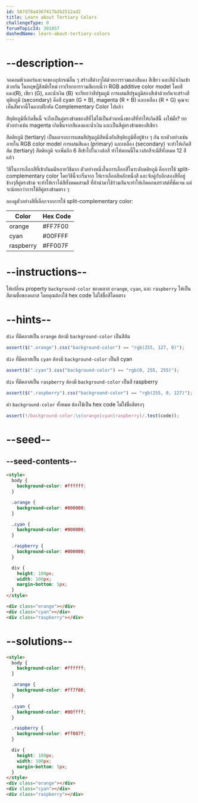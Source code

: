 ```yaml
---
id: 587d78a4367417b2b2512ad2
title: Learn about Tertiary Colors
challengeType: 0
forumTopicId: 301057
dashedName: learn-about-tertiary-colors
---
```


# --description--

จอคอมพิวเตอร์และจอของอุปกรณ์อื่น ๆ สร้างสีต่างๆได้ด้วยการรวมแสงสีแดง สีเขียว และสีน้ำเงินเข้าด้วยกัน
ในทฤษฎีสีสมัยใหม่ เราเรียกการรวมสีแบบนี้ว่า RGB additive color model
โดยสีแดง(R), เขียว (G), และน้ำเงิน (B) จะเรียกว่าสีปฐมภูมิ การผสมสีปฐมภูมิสองสีเข้าด้วยกันจะสร้างสีทุติยภูมิ (secondary) คือสี cyan (G + B), magenta (R + B) และเหลือง (R + G)
คุณจะเห็นสีพวกนี้ในแบบฝึกหัด Complementary Color ไปแล้ว

สีทุติยภูมิที่เกิดขึ้นนี้ จะถือเป็นคู่ตรงข้ามของสีที่ไม่ได้เป็นส่วนหนึ่งของสีที่ทำให้เกิดสีนี้ งงใช่มั้ย?
ยกตัวอย่างเช่น magenta เกิดขึ้นจากสีแดงและน้ำเงิน และเป็นสีคู่ตรงข้ามของสีเขียว

สีตติยภูมิ (tertiary) เป็นผลจากการผสมสีปฐมภูมิสีหนึ่งกับสีทุติยภูมิที่อยู่ข้าง ๆ กัน
ยกตัวอย่างเช่น ภายใน RGB color model การผสมสีแดง (primary) และเหลือง (secondary) จะทำให้เกิดสีส้ม (tertiary)
สีตติยภูมิ จะเพิ่มอีก 6 สีเข้าไปในวงล้อสี ทำให้ตอนนี้ในวงล้อสีจะมีสีทั้งหมด 12 สีแล้ว

วิธีในการเลือกสีที่เข้ากันมมีหลายวิธีมาก
ตัวอย่างหนึ่งในการเลือกสีในระดับตติยภูมิ คือการใช้ split-complementary color
โดยวิธีนี้จะเริ่มจาก ให้เราเลือกสีหลักหนึ่งสี และจับคู่กับอีกสองสีที่อยู่ข้างๆสีคู่ตรงข้าม
จะทำให้เราได้สีทั้งหมดสามสี ที่ถ้านำมาใช้ร่วมกันจะทำให้เกิดคอนทราสต์ที่ชัดเจน แต่จะน้อยกว่าการใช้สีคู่ตรงข้ามตรง ๆ

ลองดูตัวอย่างสีที่เลือกจากการใช้ split-complementary color:

<table class='table table-striped'><thead><tr><th>Color</th><th>Hex Code</th></tr></thead><thead></thead><tbody><tr><td>orange</td><td>#FF7F00</td></tr><tr><td>cyan</td><td>#00FFFF</td></tr><tr><td>raspberry</td><td>#FF007F</td></tr></tbody></table>

# --instructions--

ให้เปลี่ยน property `background-color` ของคลาส `orange`, `cyan`, และ `raspberry` ให้เป็นสีตามชื่อของคลาส
โดยคุณต้องใช้ hex code ไม่ใช่ชื่อสีโดยตรง

# --hints--

`div` ที่มีคลาสเป็น `orange` ต้องมี `background-color` เป็นสีส้ม

```js
assert($(".orange").css("background-color") == "rgb(255, 127, 0)");
```

`div` ที่มีคลาสเป็น `cyan` ต้องมี `background-color` เป็นสี cyan

```js
assert($(".cyan").css("background-color") == "rgb(0, 255, 255)");
```

`div` ที่มีคลาสเป็น `raspberry` ต้องมี `background-color` เป็นสี raspberry

```js
assert($(".raspberry").css("background-color") == "rgb(255, 0, 127)");
```

ค่า `background-color` ทั้งหมด ต้องใช้เป็น hex code ไม่ใช่ชื่อสีตรงๆ

```js
assert(!/background-color:\s(orange|cyan|raspberry)/.test(code));
```

# --seed--

## --seed-contents--

```html
<style>
  body {
    background-color: #ffffff;
  }

  .orange {
    background-color: #000000;
  }

  .cyan {
    background-color: #000000;
  }

  .raspberry {
    background-color: #000000;
  }

  div {
    height: 100px;
    width: 100px;
    margin-bottom: 5px;
  }
</style>

<div class="orange"></div>
<div class="cyan"></div>
<div class="raspberry"></div>
```

# --solutions--

```html
<style>
  body {
    background-color: #ffffff;
  }

  .orange {
    background-color: #ff7f00;
  }

  .cyan {
    background-color: #00ffff;
  }

  .raspberry {
    background-color: #ff007f;
  }

  div {
    height: 100px;
    width: 100px;
    margin-bottom: 5px;
  }
</style>
<div class="orange"></div>
<div class="cyan"></div>
<div class="raspberry"></div>
```
